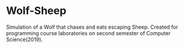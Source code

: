 # Wolf-Sheep
Simulation of a Wolf that chases and eats escaping Sheep.
Created for programming course laboratories on second semester of Computer Science(2019).
